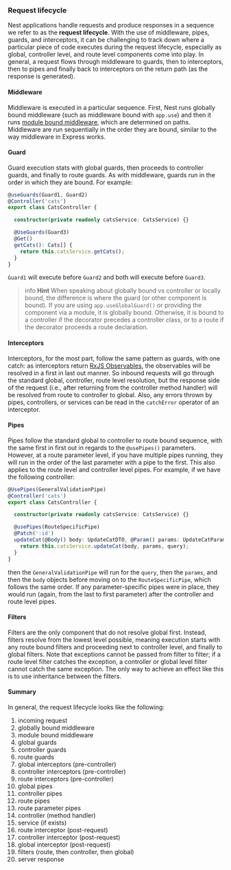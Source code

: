 ### Request lifecycle

Nest applications handle requests and produce responses in a sequence we refer to as the **request lifecycle**.  With the use of middleware, pipes, guards, and interceptors, it can be challenging to track down where a particular piece of code executes during the request lifecycle, especially as global, controller level, and route level components come into play. In general, a request flows through middleware to guards, then to interceptors, then to pipes and finally back to interceptors on the return path (as the response is generated).

#### Middleware

Middleware is executed in a particular sequence.  First, Nest runs globally bound middleware (such as middleware bound with `app.use`) and then it runs [module bound middleware](/middleware), which are determined on paths. Middleware are run sequentially in the order they are bound, similar to the way middleware in Express works.

#### Guard

Guard execution stats with global guards, then proceeds to controller guards, and finally to route guards. As with middleware, guards run in the order in which they are bound.  For example:

```typescript
@useGuards(Guard1, Guard2)
@Controller('cats')
export class CatsController {

  constructor(private readonly catsService: CatsService) {}

  @UseGuards(Guard3)
  @Get()
  getCats(): Cats[] {
    return this.catsService.getCats();
  }
}
```

`Guard1` will execute before `Guard2` and both will execute before `Guard3`.

> info **Hint** When speaking about globally bound vs controller or locally bound, the difference is where the guard (or other component is bound). If you are using `app.useGlobalGuard()` or providing the component via a module, it is globally bound. Otherwise, it is bound to a controller if the decorator precedes a controller class, or to a route if the decorator proceeds a route declaration.

#### Interceptors

Interceptors, for the most part, follow the same pattern as guards, with one catch: as interceptors return [RxJS Observables](https://github.com/ReactiveX/rxjs), the observables will be resolved in a first in last out manner. So inbound requests will go through the standard global, controller, route level resolution, but the response side of the request (i.e., after returning from the controller method handler) will be resolved from route to controller to global. Also, any errors thrown by pipes, controllers, or services can be read in the `catchError` operator of an interceptor.

#### Pipes

Pipes follow the standard global to controller to route bound sequence, with the same first in first out in regards to the `@usePipes()` parameters. However, at a route parameter level, if you have multiple pipes running, they will run in the order of the last parameter with a pipe to the first. This also applies to the route level and controller level pipes. For example, if we have the following controller:

```typescript
@UsePipes(GeneralValidationPipe)
@Controller('cats')
export class CatsController {

  constructor(private readonly catsService: CatsService) {}

  @usePipes(RouteSpecificPipe)
  @Patch(':id')
  updateCat(@Body() body: UpdateCatDTO, @Param() params: UpdateCatParams, @Query() query: UpdateCatQuery) {
    return this.catsService.updateCat(body, params, query);
  }
}
```

then the `GeneralValidationPipe` will run for the `query`, then the `params`, and then the `body` objects before moving on to the `RouteSpecificPipe`, which follows the same order. If any parameter-specific pipes were in place, they would run (again, from the last to first parameter) after the controller and route level pipes.

#### Filters

Filters are the only component that do not resolve global first. Instead, filters resolve from the lowest level possible, meaning execution starts with any route bound filters and proceeding next to controller level, and finally to global filters. Note that exceptions cannot be passed from filter to filter; if a route level filter catches the exception, a controller or global level filter cannot catch the same exception. The only way to achieve an effect like this is to use inheritance between the filters.

#### Summary

In general, the request lifecycle looks like the following: 

1. incoming request
1. globally bound middleware
1. module bound middleware
1. global guards
1. controller guards
1. route guards
1. global interceptors (pre-controller)
1. controller interceptors (pre-controller)
1. route interceptors (pre-controller)
1. global pipes
1. controller pipes
1. route pipes
1. route parameter pipes
1. controller (method handler)
1. service (if exists)
1. route interceptor (post-request)
1. controller interceptor (post-request)
1. global interceptor (post-request)
1. filters (route, then controller, then global) 
1. server response
